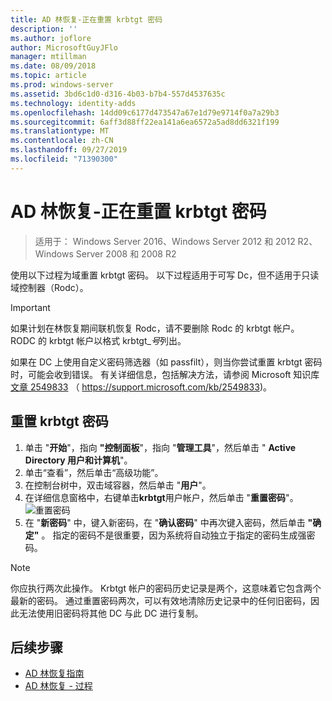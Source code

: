 ```yaml
---
title: AD 林恢复-正在重置 krbtgt 密码
description: ''
ms.author: joflore
author: MicrosoftGuyJFlo
manager: mtillman
ms.date: 08/09/2018
ms.topic: article
ms.prod: windows-server
ms.assetid: 3bd6c1d0-d316-4b03-b7b4-557d4537635c
ms.technology: identity-adds
ms.openlocfilehash: 14dd09c6177d473547a67e1d79e9714f0a7a29b3
ms.sourcegitcommit: 6aff3d88ff22ea141a6ea6572a5ad8dd6321f199
ms.translationtype: MT
ms.contentlocale: zh-CN
ms.lasthandoff: 09/27/2019
ms.locfileid: "71390300"
---
```

# <a name="ad-forest-recovery---resetting-the-krbtgt-password"></a>AD 林恢复-正在重置 krbtgt 密码

>适用于： Windows Server 2016、Windows Server 2012 和 2012 R2、Windows Server 2008 和 2008 R2

使用以下过程为域重置 krbtgt 密码。 以下过程适用于可写 Dc，但不适用于只读域控制器（Rodc）。
  
> [!IMPORTANT]
> 如果计划在林恢复期间联机恢复 Rodc，请不要删除 Rodc 的 krbtgt 帐户。 RODC 的 krbtgt 帐户以格式 krbtgt_*号*列出。
>
> 如果在 DC 上使用自定义密码筛选器（如 passfilt），则当你尝试重置 krbtgt 密码时，可能会收到错误。 有关详细信息，包括解决方法，请参阅 Microsoft 知识库[文章 2549833](https://support.microsoft.com/kb/2549833) （ https://support.microsoft.com/kb/2549833)。
  
## <a name="to-reset-the-krbtgt-password"></a>重置 krbtgt 密码  
  
1. 单击 "**开始**"，指向 **"控制面板**"，指向 "**管理工具**"，然后单击 " **Active Directory 用户和计算机**"。
2. 单击“查看”，然后单击“高级功能”。
3. 在控制台树中，双击域容器，然后单击 "**用户**"。
4. 在详细信息窗格中，右键单击**krbtgt**用户帐户，然后单击 "**重置密码**"。
   ![重置密码](media/AD-Forest-Recovery-Resetting-the-krbtgt-password/resetpass1.png)
5. 在 "**新密码**" 中，键入新密码，在 "**确认密码**" 中再次键入密码，然后单击 **"确定"** 。 指定的密码不是很重要，因为系统将自动独立于指定的密码生成强密码。
  
> [!NOTE]
> 你应执行两次此操作。 Krbtgt 帐户的密码历史记录是两个，这意味着它包含两个最新的密码。 通过重置密码两次，可以有效地清除历史记录中的任何旧密码，因此无法使用旧密码将其他 DC 与此 DC 进行复制。

## <a name="next-steps"></a>后续步骤

- [AD 林恢复指南](AD-Forest-Recovery-Guide.md)
- [AD 林恢复 - 过程](AD-Forest-Recovery-Procedures.md) 
